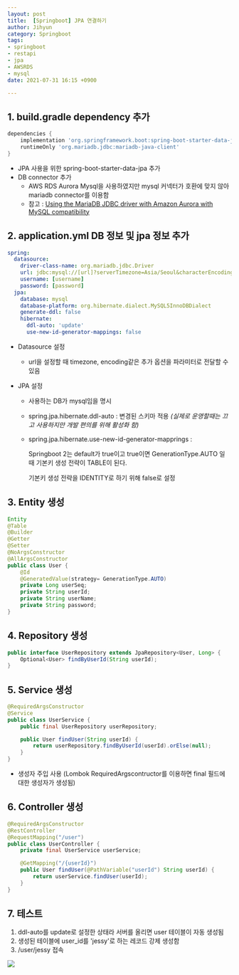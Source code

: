 ```yaml
---
layout: post
title:  [Springboot] JPA 연결하기
author: Jihyun
category: Springboot
tags:
- springboot
- restapi
- jpa
- AWSRDS
- mysql
date: 2021-07-31 16:15 +0900

---
```




## 1. build.gradle dependency 추가

```groovy
dependencies {
    implementation 'org.springframework.boot:spring-boot-starter-data-jpa'
    runtimeOnly 'org.mariadb.jdbc:mariadb-java-client'
}
```

- JPA 사용을 위한 spring-boot-starter-data-jpa 추가
- DB connector 추가
  - AWS RDS Aurora Mysql을 사용하였지만 mysql 커넥터가 호환에 맞지 않아 mariadb connector를 이용함
  - 참고 : [Using the MariaDB JDBC driver with Amazon Aurora with MySQL compatibility](https://aws.amazon.com/ko/blogs/database/using-the-mariadb-jdbc-driver-with-amazon-aurora-with-mysql-compatibility/)



## 2. application.yml DB 정보 및 jpa 정보 추가

```yaml
spring:
  datasource:
    driver-class-name: org.mariadb.jdbc.Driver
    url: jdbc:mysql://[url]?serverTimezone=Asia/Seoul&characterEncoding=UTF-8
    username: [username]
    password: [password]
  jpa:
    database: mysql
    database-platform: org.hibernate.dialect.MySQL5InnoDBDialect
    generate-ddl: false
    hibernate:
      ddl-auto: 'update'
      use-new-id-generator-mappings: false
```

- Datasource 설정

  - url을 설정할 때 timezone, encoding같은 추가 옵션을 파라미터로 전달할 수 있음

- JPA 설정

  - 사용하는 DB가 mysql임을 명시

  - spring.jpa.hibernate.ddl-auto : 변경된 스키마 적용 *(실제로 운영할때는 끄고 사용하지만 개발 편의를 위해 활성화 함)*

  - spring.jpa.hibernate.use-new-id-generator-mapprings : 

    Springboot 2는 default가 true이고 true이면 GenerationType.AUTO 일 때 기본키 생성 전략이 TABLE이 된다.

    기본키 생성 전략을 IDENTITY로 하기 위해 false로 설정



## 3. Entity 생성

```java
Entity
@Table
@Builder
@Getter
@Setter
@NoArgsConstructor
@AllArgsConstructor
public class User {
    @Id
    @GeneratedValue(strategy= GenerationType.AUTO)
    private Long userSeq;
    private String userId;
    private String userName;
    private String password;
}
```



## 4. Repository 생성

```java
public interface UserRepository extends JpaRepository<User, Long> {
    Optional<User> findByUserId(String userId);
}
```



## 5. Service 생성

```java
@RequiredArgsConstructor
@Service
public class UserService {
    public final UserRepository userRepository;

    public User findUser(String userId) {
        return userRepository.findByUserId(userId).orElse(null);
    }
}
```

- 생성자 주입 사용 (Lombok RequiredArgscontructor를 이용하면 final 필드에 대한 생성자가 생성됨)



## 6. Controller 생성

```java
@RequiredArgsConstructor
@RestController
@RequestMapping("/user")
public class UserController {
    private final UserService userService;

    @GetMapping("/{userId}")
    public User findUser(@PathVariable("userId") String userId) {
        return userService.findUser(userId);
    }
}
```



## 7. 테스트

1) ddl-auto를 update로 설정한 상태라 서버를 올리면 user 테이블이 자동 생성됨
2) 생성된 테이블에 user_id를 'jessy'로 하는 레코드 강제 생성함
3) /user/jessy 접속

![](https://jihyun416.github.io/assets/springboot_1_7.png)